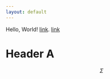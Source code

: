 ```yaml
---
layout: default
---
```

Hello, World!
[link](https://stat.duke.edu/).
[link](ss.html)

# Header A
$$\Sigma$$
